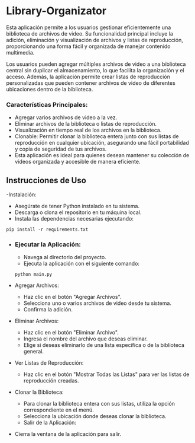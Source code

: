 # Library-Organizator
Esta aplicación permite a los usuarios gestionar eficientemente una biblioteca de archivos de video. Su funcionalidad principal incluye la adición, eliminación y visualización de archivos y listas de reproducción, proporcionando una forma fácil y organizada de manejar contenido multimedia.

Los usuarios pueden agregar múltiples archivos de video a una biblioteca central sin duplicar el almacenamiento, lo que facilita la organización y el acceso. Además, la aplicación permite crear listas de reproducción personalizadas que pueden contener archivos de video de diferentes ubicaciones dentro de la biblioteca.

### Características Principales:

- Agregar varios archivos de video a la vez.
- Eliminar archivos de la biblioteca o listas de reproducción.
- Visualización en tiempo real de los archivos en la biblioteca.
- Clonable: Permitir clonar la biblioteca entera junto con sus listas de reproducción en cualquier ubicación, asegurando una fácil portabilidad y copia de seguridad de tus archivos.
- Esta aplicación es ideal para quienes desean mantener su colección de videos organizada y accesible de manera eficiente.


## Instrucciones de Uso
-Instalación:

  - Asegúrate de tener Python instalado en tu sistema.
  - Descarga o clona el repositorio en tu máquina local.
  - Instala las dependencias necesarias ejecutando:

  ```
  pip install -r requirements.txt
  ```
- ### Ejecutar la Aplicación:

  - Navega al directorio del proyecto.
  - Ejecuta la aplicación con el siguiente comando:
  ```
  python main.py
  ```
- Agregar Archivos:

  - Haz clic en el botón "Agregar Archivos".
  - Selecciona uno o varios archivos de video desde tu sistema.
  - Confirma la adición.

- Eliminar Archivos:

  - Haz clic en el botón "Eliminar Archivo".
  - Ingresa el nombre del archivo que deseas eliminar.
  - Elige si deseas eliminarlo de una lista específica o de la biblioteca general.
  
- Ver Listas de Reproducción:

  - Haz clic en el botón "Mostrar Todas las Listas" para ver las listas de reproducción creadas.
  
- Clonar la Biblioteca:

  - Para clonar la biblioteca entera con sus listas, utiliza la opción correspondiente en el menú.
  - Selecciona la ubicación donde deseas clonar la biblioteca.
  - Salir de la Aplicación:

- Cierra la ventana de la aplicación para salir.
